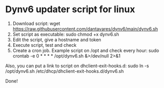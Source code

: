 # Dynv6 updater script for linux

1. Download script: wget https://raw.githubusercontent.com/dantavares/dynv6/main/dynv6.sh
2. Set script as executable: sudo chmod +x dynv6.sh
3. Edit the script, give a hostname and token
4. Execute script, test and check
5. Create a cron job. Example script on /opt and check every hour:
   sudo crontab -e
   0 * * * * /opt/dynv6.sh &>/dev/null 2>&1
   
Also, you can put a link to script on dhclient-exit-hooks.d:
   sudo ln -s /opt/dynv6.sh /etc/dhcp/dhclient-exit-hooks.d/dynv6.sh

Done!
